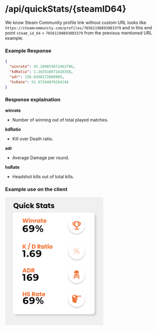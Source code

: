 # /api/quickStats/{steamID64}

We know Steam Community profile link without custom URL looks like `https://steamcommunity.com/profiles/76561198893083379` and in this end point `steam_id_64` = `76561198893083379` from the previous mentioned URL example.

### Example Response

```json
{
  "winrate": 45.289855072463766,
  "kdRatio": 1.243516671416358,
  "adr": 156.6450172668969,
  "hsRate": 51.97204079294144
}
```

### Response explaination

**winrate**

- Number of winning out of total played matches.

**kdRatio**

- Kill over Death ratio.

**adr**

- Average Damage per round.

**hsRate**

- Headshot kills out of total kills.

### Example use on the client

<img src="./images/quick_stats_card.png" height="420px">
